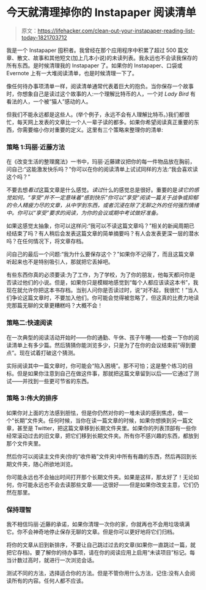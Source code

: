 # 今天就清理掉你的 Instapaper 阅读清单

> 原文：<https://lifehacker.com/clean-out-your-instapaper-reading-list-today-1821703712>

我是一个 Instapaper 囤积者。我曾经在那个应用程序中积累了超过 500 篇文章、散文、故事和其他短文(加上几本小说)的未读列表。我永远也不会读我保存的所有东西。是时候清理我的 Instapaper 了。如果你的 Instapaper、口袋或 Evernote 上有一大堆阅读清单，也是时候清理一下了。



像任何待办事项清单一样，阅读清单通常代表着巨大的抱负。当你保存一个故事时，你想象自己是读过这个故事的人:一个理解比特币的人，一个对 *Lady Bird* 有看法的人，一个被“猫人”感动的人。

但我们不能永远都是这些人。(举个例子，永远不会有人理解比特币。)我们都很忙，每天网上发表的文章比一个人一辈子读的都多。如果你希望阅读真正重要的东西，你需要缩小你对重要的定义。这里有三个策略来整理你的清单:

### 策略 1:玛丽·近藤方法

在《改变生活的整理魔法》一书中，玛丽·近藤建议把你的每一件物品放在胸前，问自己:“这能激发快乐吗？”你可以在你的阅读清单上试试同样的方法:“我会喜欢读这个吗？”

不要去想*看过*这篇文章是什么感觉。*读过*什么的感觉总是很好。重要的是*读它的感觉如何。“享受”并不一定意味着“感到快乐”你可以“享受”阅读一篇关于战争或抑郁的令人精疲力尽的文章，从中学到东西，或者沉浸在除了无聊之外的任何强烈情绪中。你可以“享受”要求的阅读，为你的会议或期中考试做好准备。*

如果这感觉太抽象，你可以这样问:“我可以不读这篇文章吗？”相关的新闻周期已经结束了吗？有人稍后会发表这篇文章的简单摘要吗？有人会发表更深一层的潜水吗？在任何情况下，将文章存档。

问自己的最后一个问题:“我为什么要保存这个？”如果你不记得了，而且这篇文章听起来也不是特别吸引人，那就把它丢掉吧。

有些东西你真的必须要读:为了工作，为了学校，为了你的朋友，他每天都问你是否读过他们的小说。但是，如果你只是模糊地感觉到“每个人都应该读这本书”，我现在就允许你把这本书存档。当别人问你是否读过时，说“对不起，我很忙！”当人们争论这篇文章时，不要加入他们。你可能会觉得被忽略了，但这真的比费力地读完那篇无聊的文章更糟糕吗？大概不会！

### 策略二:快速阅读

在一次典型的阅读活动开始时——你的通勤、午休、孩子午睡——检查一下你的阅读清单上有多少篇。然后猜猜你能浏览多少，只是为了在你的会议结束前“得到要点”。现在试着打破这个猜测。

实际阅读其中一篇文章时，你可能会“陷入困境”。那不可怕；这是整个练习的目标。但是如果你注意到自己在做这件事，那就把这篇文章留到以后——它通过了测试——并找到一些更可节省的东西。

### 策略 3:伟大的排序

如果你对上面的方法感到胆怯，但是你仍然对你的一堆未读的感到焦虑，做一个“长期”文件夹。任何时候，当你在读一篇文章的时候，如果你想换到另一篇文章，甚至是 Twitter，把这篇文章移到长期文件夹里。如果你的列表顶部有一些你经常滚动过去的旧文章，把它们移到长期文件夹。所有你不感兴趣的东西，都放到那个文件夹里。

然后你可以阅读主文件夹(你的“收件箱”文件夹)中所有有趣的东西，然后再回到长期文件夹，随心所欲地浏览。

你可能永远也不会抽出时间打开那个长期文件夹。如果是这样，那太好了！无论如何，你可能永远也不会去读那些文章——这很好——但是如果你改变主意，它们仍然在那里。

### 保持理智

我不相信玛丽·近藤的承诺，如果你清理一次你的家，你就再也不会用垃圾填满它。你不会神奇地停止保存无聊的文章。但是你可以更好地将它们归档。

将你的文章从旧到新排序，不要让自己跳过过去的文章(如果你一直跳过一篇，就把它存档)。要了解你的待办事项，请在你的阅读应用上启用“未读项目”标记。每当计数过高时，就进行一次浏览会话。

测试不同的方法，选择适合你的方法。但是不管你用什么方法，记住:没有人会阅读所有的内容。任何人都不应该。